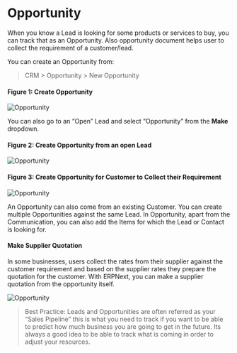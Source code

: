 # Opportunity

When you know a Lead is looking for some products or services to buy, you can
track that as an Opportunity. Also opportunity document helps user to collect the requirement of a customer/lead.

You can create an Opportunity from:

> CRM > Opportunity > New Opportunity

#### Figure 1: Create Opportunity

<img class="screenshot" alt="Opportunity" src="/assets/erpnext_docs/assets/img/crm/new-opportunity.gif">

You can also go to an “Open” Lead and select “Opportunity” from the **Make** dropdown.

#### Figure 2: Create Opportunity from an open Lead

<img class="screenshot" alt="Opportunity" src="/assets/erpnext_docs/assets/img/crm/lead-to-opportunity.png">

#### Figure 3: Create Opportunity for Customer to Collect their Requirement

<img class="screenshot" alt="Opportunity" src="/assets/erpnext_docs/assets/img/crm/requirement-gathering.png">

An Opportunity can also come from an existing Customer. You can create
multiple Opportunities against the same Lead. In Opportunity, apart from the
Communication, you can also add the Items for which the Lead or Contact is
looking for.

#### Make Supplier Quotation
In some businesses, users collect the rates from their supplier against the customer requirement and based on the supplier rates they prepare the quotation for the customer. With ERPNext, you can make a supplier quotation from the opportunity itself.

<img class="screenshot" alt="Opportunity" src="/assets/erpnext_docs/assets/img/crm/make-sq-from-opportunity.png">

> Best Practice: Leads and Opportunities are often referred as your “Sales
Pipeline” this is what you need to track if you want to be able to predict how
much business you are going to get in the future. Its always a good idea to be
able to track what is coming in order to adjust your resources.
